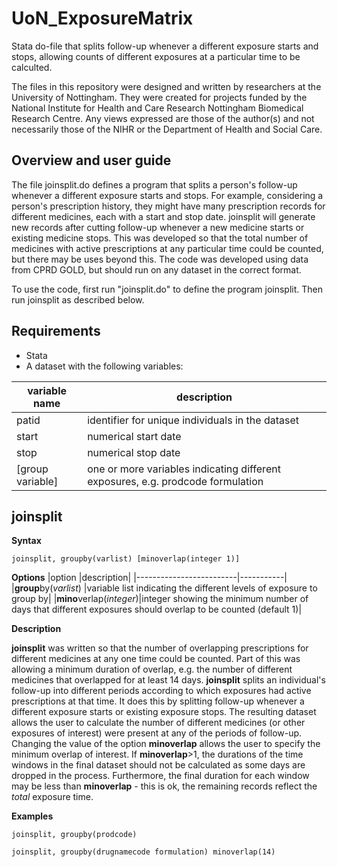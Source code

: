 # UoN_ExposureMatrix
Stata do-file that splits follow-up whenever a different exposure starts and stops, allowing counts of different exposures at a particular time to be calculted.

The files in this repository were designed and written by researchers at the University of Nottingham. They were created for projects funded by the National Institute for Health and Care Research Nottingham Biomedical Research Centre. Any views expressed are those of the author(s) and not necessarily those of the NIHR or the Department of Health and Social Care.

## Overview and user guide
The file joinsplit.do defines a program that splits a person's follow-up whenever a different exposure starts and stops. For example, considering a person's prescription history, they might have many prescription records for different medicines, each with a start and stop date. joinsplit will generate new records after cutting follow-up whenever a new medicine starts or existing medicine stops. This was developed so that the total number of medicines with active prescriptions at any particular time could be counted, but there may be uses beyond this. The code was developed using data from CPRD GOLD, but should run on any dataset in the correct format.

To use the code, first run "joinsplit.do" to define the program joinsplit. Then run joinsplit as described below.

## Requirements
* Stata
* A dataset with the following variables:

|variable name   |description|
|----------------|-----------|
|patid           |identifier for unique individuals in the dataset|
|start           |numerical start date|
|stop            |numerical stop date|
|[group variable]|one or more variables indicating different exposures, e.g. prodcode formulation|

## joinsplit
**Syntax**

`joinsplit, groupby(varlist) [minoverlap(integer 1)]`

**Options**
|option                   |description|
|-------------------------|-----------|
|**group**by(_varlist_)   |variable list indicating the different levels of exposure to group by|
|**mino**verlap(_integer_)|integer showing the minimum number of days that different exposures should overlap to be counted (default 1)|

**Description**

**joinsplit** was written so that the number of overlapping prescriptions for different medicines at any one time could be counted. Part of this was allowing a minimum duration of overlap, e.g. the number of different medicines that overlapped for at least 14 days. **joinsplit** splits an individual's follow-up into different periods according to which exposures had active prescriptions at that time. It does this by splitting follow-up whenever a different exposure starts or existing exposure stops. The resulting dataset allows the user to calculate the number of different medicines (or other exposures of interest) were present at any of the periods of follow-up. Changing the value of the option **minoverlap** allows the user to specify the minimum overlap of interest. If **minoverlap**>1, the durations of the time windows in the final dataset should not be calculated as some days are dropped in the process. Furthermore, the final duration for each window may be less than **minoverlap** - this is ok, the remaining records reflect the _total_ exposure time.

**Examples**

`joinsplit, groupby(prodcode)`

`joinsplit, groupby(drugnamecode formulation) minoverlap(14)`
